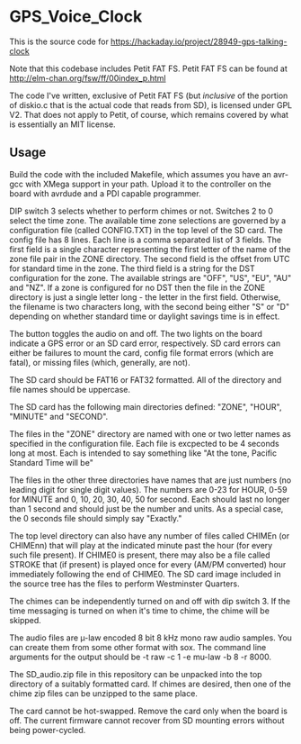 # GPS_Voice_Clock

This is the source code for https://hackaday.io/project/28949-gps-talking-clock

Note that this codebase includes Petit FAT FS. Petit FAT FS can be found at http://elm-chan.org/fsw/ff/00index_p.html

The code I've written, exclusive of Petit FAT FS (but *inclusive* of the portion of diskio.c that is the actual code
that reads from SD), is licensed under GPL V2. That does not apply to Petit, of course, which remains covered by what
is essentially an MIT license.

## Usage

Build the code with the included Makefile, which assumes you have an avr-gcc with XMega support in your path. Upload
it to the controller on the board with avrdude and a PDI capable programmer.

DIP switch 3 selects whether to perform chimes or not. Switches 2 to 0 select the time zone. The available
time zone selections are governed by a configuration file (called CONFIG.TXT) in the top level of the SD card. The config
file has 8 lines. Each line is a comma separated list of 3 fields. The first field is a single character representing the
first letter of the name of the zone file pair in the ZONE directory. The second field is the offset from UTC for standard
time in the zone. The third field is a string for the DST configuration for the zone. The available strings are "OFF", "US",
"EU", "AU" and "NZ". If a zone is configured for no DST then the file in the ZONE directory is just a single letter long - the
letter in the first field. Otherwise, the filename is two characters long, with the second being either "S" or "D" depending
on whether standard time or daylight savings time is in effect.

The button toggles the audio on and off. The two lights on the board indicate a GPS error or an SD card error, respectively. SD
card errors can either be failures to mount the card, config file format errors (which are fatal), or missing files (which,
generally, are not).

The SD card should be FAT16 or FAT32 formatted. All of the directory and file names should be uppercase.

The SD card has the following main directories defined: "ZONE", "HOUR", "MINUTE" and "SECOND".

The files in the "ZONE" directory are named with one or two letter names as specified in the configuration file. Each file is
excpected to be 4 seconds long at most. Each is intended to say something like "At the tone, Pacific Standard Time will be"

The files in the other three directories have names that are just numbers (no leading digit for single digit values). The numbers are
0-23 for HOUR, 0-59 for MINUTE and 0, 10, 20, 30, 40, 50 for second. Each should last no longer than 1 second and should just be the
number and units. As a special case, the 0 seconds file should simply say "Exactly."

The top level directory can also have any number of files called CHIMEn (or CHIMEnn) that will play at the indicated minute
past the hour (for every such file present). If CHIME0 is present, there may also be a file called STROKE that (if present)
is played once for every (AM/PM converted) hour immediately following the end of CHIME0. The SD card image included in the
source tree has the files to perform Westminster Quarters.

The chimes can be independently turned on and off with dip switch 3. If the time messaging is turned on when it's time
to chime, the chime will be skipped.

The audio files are µ-law encoded 8 bit 8 kHz mono raw audio samples. You can create them from some other format with sox. The
command line arguments for the output should be -t raw -c 1 -e mu-law -b 8 -r 8000.

The SD_audio.zip file in this repository can be unpacked into the top directory of a suitably formatted card. If chimes are desired, then one of the chime zip files can be unzipped to the same place.

The card cannot be hot-swapped. Remove the card only when the board is off. The current firmware cannot recover from SD mounting errors
without being power-cycled.
